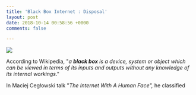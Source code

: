 ```yaml
---
title: 'Black Box Internet : Disposal'
layout: post
date: 2018-10-14 00:58:56 +0000
comments: false

---
```

![](https://s3.amazonaws.com/ezoic-site-content/blog/wp-content/uploads/2017/07/20085706/Screen_Shot_2013_04_03_at_12.36.55_PM.png)

According to Wikipedia, "_a **black box** is a device, system or object which can be viewed in terms of its inputs and outputs without any knowledge of its internal workings_."

In Maciej Cegłowski talk "_The Internet With A Human Face",_ he classified